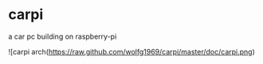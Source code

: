 carpi
======

a car pc building on raspberry-pi

![carpi arch(https://raw.github.com/wolfg1969/carpi/master/doc/carpi.png)
